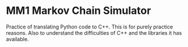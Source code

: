 # MM1 Markov Chain Simulator

Practice of translating Python code to C++. This is for purely practice reasons. Also to understand the difficulties of C++ and the libraries it has available.
